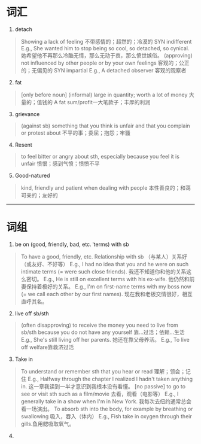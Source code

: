 # 词汇
1. detach
> Showing a lack of feeling 不带感情的；超然的；冷漠的 SYN indifferent
> E.g., She wanted him to stop being so cool, so detached, so cynical. 她希望他不再那么冷酷无情，那么无动于衷，那么愤世嫉俗。
> (approving) not influenced by other people or by your own feelings 客观的；公正的；无偏见的 SYN impartial 
> E.g., A detached observer 客观的观察者

2. fat
 >[only before noun] (informal) large in quantity; worth a lot of money 大量的；值钱的
 >A fat sum/profit一大笔款子；丰厚的利润

3. grievance
> (against sb) something that you think is unfair and that you complain or protest about 不平的事；委屈；抱怨；牢骚

4. Resent
> to feel bitter or angry about sth, especially because you feel it is unfair 愤恨；感到气愤；愤愤不平

5. Good-natured
> kind, friendly and patient when dealing with people 本性善良的；和蔼可亲的；友好的


*****
# 词组
1. be on (good, friendly, bad, etc. ˈterms) with sb
> To have a good, friendly, etc. Relationship with sb （与某人）关系好（或友好、不好等）
> E.g., I had no idea that you and he were on such intimate terms (= were such close friends). 我还不知道你和他的关系这么密切。
> E.g., He is still on excellent terms with his ex-wife.  他仍然和前妻保持着极好的关系。
> E.g., I'm on first-name terms with my boss now (= we call each other by our first names). 现在我和老板交情很好，相互直呼其名。
	

2. live off sb/sth
> (often disapproving) to receive the money you need to live from sb/sth because you do not have any yourself 靠…过活；依赖…生活
> E.g., She's still living off her parents. 她还在靠父母养活。
> E.g., To live off welfare靠救济过活

3. Take in
> To understand or remember sth that you hear or read 理解；领会；记住
> E.g., Halfway through the chapter I realized I hadn't taken anything in. 这一章我读到一半才意识到我根本没有看懂。
> [no passive] to go to see or visit sth such as a film/movie 去看，观看（电影等）
> E.g., I generally take in a show when I'm in New York. 我每次去纽约通常总会看一场演出。
> To absorb sth into the body, for example by breathing or swallowing 吸入，吞入（体内）
> E.g., Fish take in oxygen through their gills.鱼用鳃吸取氧气。

4. 
